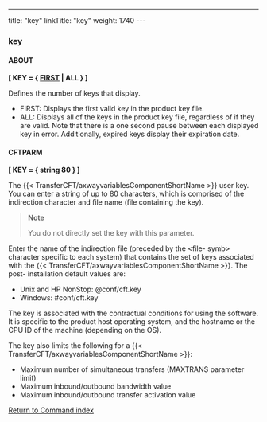 ---
title: "key"
linkTitle: "key"
weight: 1740
--- <span id="key"></span>

### key

#### ABOUT

****[ KEY = { <u>FIRST</u> &#124; ALL } ]****

Defines the number of keys that display.

- FIRST: Displays the first valid key in the product key file.
- ALL: Displays all of the keys in the product key file, regardless of if they are valid. Note that there is a one second pause between each displayed key in error. Additionally, expired keys display their expiration date.

#### CFTPARM

****[ KEY = { string 80 } ]****

The {{< TransferCFT/axwayvariablesComponentShortName  >}} user key. You can enter a string of up to 80 characters, which is comprised of the indirection character and file name (file containing the key).

> **Note**
>
> You do not directly set the key with this parameter.

Enter the name of the indirection file (preceded by the &lt;file- symb> character specific to each system) that contains the set of keys associated with the {{< TransferCFT/axwayvariablesComponentShortName  >}}. The post- installation default values are:

- Unix and HP NonStop: @conf/cft.key
- Windows: #conf/cft.key

The key is associated with the contractual conditions for using the software. It is specific to the product host operating system, and the hostname or the CPU ID of the machine (depending on the OS).

The key also limits the following for a {{< TransferCFT/axwayvariablesComponentShortName  >}}:

- Maximum number of simultaneous transfers (MAXTRANS parameter limit)
- Maximum inbound/outbound bandwidth value
- Maximum inbound/outbound transfer activation value

[Return to Command index](../../)
